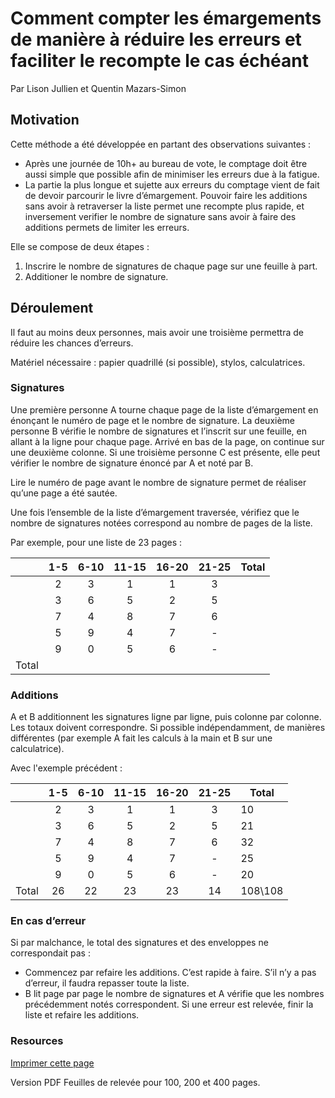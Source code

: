 # Comment compter les émargements de manière à réduire les erreurs et faciliter le recompte le cas échéant

Par Lison Jullien et Quentin Mazars-Simon

## Motivation

Cette méthode a été développée en partant des observations suivantes :

* Après une journée de 10h+ au bureau de vote, le comptage doit être aussi simple que possible afin de minimiser les erreurs due à la fatigue.
* La partie la plus longue et sujette aux erreurs du comptage vient de fait de devoir parcourir le livre d’émargement. Pouvoir faire les additions sans avoir à retraverser la liste permet une recompte plus rapide, et inversement verifier le nombre de signature sans avoir à faire des additions permets de limiter les erreurs.

Elle se compose de deux étapes :

1. Inscrire le nombre de signatures de chaque page sur une feuille à part.
2. Additioner le nombre de signature.

## Déroulement

Il faut au moins deux personnes, mais avoir une troisième permettra de réduire les chances d’erreurs.

Matériel nécessaire : papier quadrillé (si possible), stylos, calculatrices.

### Signatures

Une première personne A tourne chaque page de la liste d’émargement en énonçant le numéro de page et le nombre de signature. La deuxième personne B vérifie le nombre de signatures et l’inscrit sur une feuille, en allant à la ligne pour chaque page. Arrivé en bas de la page, on continue sur une deuxième colonne. Si une troisième personne C est présente, elle peut vérifier le nombre de signature énoncé par A et noté par B.

Lire le numéro de page avant le nombre de signature permet de réaliser qu’une page a été sautée.

Une fois l’ensemble de la liste d’émargement traversée, vérifiez que le nombre de signatures notées correspond au nombre de pages de la liste.

Par exemple, pour une liste de 23 pages :

|       | 1-5 | 6-10 | 11-15 | 16-20 | 21-25 | Total |
|-------|:---:|:----:|:-----:|:-----:|:-----:|-------|
|       |  2  |   3  |   1   |   1   |   3   |       |
|       |  3  |   6  |   5   |   2   |   5   |       |
|       |  7  |   4  |   8   |   7   |   6   |       |
|       |  5  |   9  |   4   |   7   |   -   |       |
|       |  9  |   0  |   5   |   6   |   -   |       |
| Total |     |      |       |       |       |       |

### Additions

A et B additionnent les signatures ligne par ligne, puis colonne par colonne. Les totaux doivent correspondre.
Si possible indépendamment, de manières différentes (par exemple A fait les calculs à la main et B sur une calculatrice).

Avec l'exemple précédent :

|       | 1-5 | 6-10 | 11-15 | 16-20 | 21-25 | Total |
|-------|:---:|:----:|:-----:|:-----:|:-----:|-------|
|       |  2  |   3  |   1   |   1   |   3   | 10    |
|       |  3  |   6  |   5   |   2   |   5   | 21    |
|       |  7  |   4  |   8   |   7   |   6   | 32    |
|       |  5  |   9  |   4   |   7   |   -   | 25    |
|       |  9  |   0  |   5   |   6   |   -   | 20    |
| Total |  26 |  22  |   23  |   23  |  14   |108\108|

### En cas d’erreur

Si par malchance, le total des signatures et des enveloppes ne correspondait pas :

* Commencez par refaire les additions. C’est rapide à faire. S’il n’y a pas d’erreur, il faudra repasser toute la liste.
* B lit page par page le nombre de signatures et A vérifie que les nombres précédemment notés correspondent. Si une erreur est relevée, finir la liste et refaire les additions.

### Resources

[Imprimer cette page](javascript:window.print())

Version PDF
Feuilles de relevée pour 100, 200 et 400 pages.
